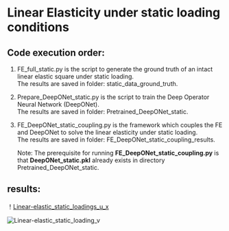 # Linear Elasticity under static loading conditions  
## Code execution order:  
1. FE_full_static.py is the script to generate the ground truth of an intact linear elastic square under static loading.  
   The results are saved in folder: static_data_ground_truth.  

2. Prepare_DeepONet_static.py is the script to train the Deep Operator Neural Network (DeepONet).  
   The results are saved in folder: Pretrained_DeepONet_static.  

3. FE_DeepONet_static_coupling.py is the framework which couples the FE and DeepONet to solve the linear elasticity under static loading.  
   The results are saved in folder: FE_DeepONet_static_coupling_results.
     
   Note: The prerequisite for running **FE_DeepONet_static_coupling.py** is that **DeepONet_static.pkl** already exists in directory Pretrained_DeepONet_static.
   
## results: 
！[Linear-elastic_static_loadings_u_x](https://github.com/Centrum-IntelliPhysics/Time-Marching-Neural-Operator-FE-Coupling/blob/main/Linear%20Elasticity%20Static%20loading/readme_figures_LE/Fig.4_linear_static_coupling_u.jpg)

![Linear-elastic_static_loading_v](https://github.com/Centrum-IntelliPhysics/Time-Marching-Neural-Operator-FE-Coupling/blob/main/Linear%20Elasticity%20Static%20loading/readme_figures_LE/Fig.4_linear_static_coupling_v.jpg)
